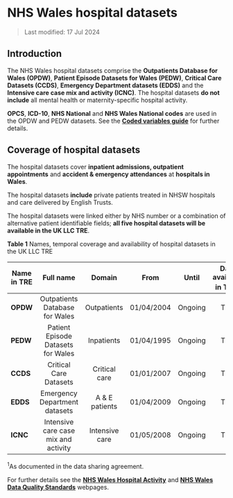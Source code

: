 # NHS Wales hospital datasets
>Last modified: 17 Jul 2024
## Introduction
The NHS Wales hospital datasets comprise the **Outpatients Database for Wales (OPDW)**, **Patient Episode Datasets for Wales (PEDW)**,  **Critical Care Datasets (CCDS)**, **Emergency Department datasets (EDDS)** and the **Intensive care case mix and activity (ICNC)**. The hospital datasets **do not include** all mental health or maternity-specific hospital activity. 
 
 

**OPCS**, **ICD-10**, **NHS National** and **NHS Wales National codes** are used in the OPDW and PEDW datasets. See the [**Coded variables guide**](../Coding/coding_intro.md) for further details. 


## Coverage of hospital datasets
The hospital datasets cover **inpatient admissions, outpatient appointments** and **accident & emergency attendances** at **hospitals in Wales**.     

The hospital datasets **include** private patients treated in NHSW hospitals and care delivered by English Trusts.  


The hospital datasets were linked either by NHS number or a combination of alternative patient identifiable fields; **all five hospital datasets will be available in the UK LLC TRE**. 
  
**Table 1** Names, temporal coverage and availability of hospital datasets in the UK LLC TRE

| **Name in TRE**|**Full name**|**Domain**|**From**|**Until**|**Data available in TRE<sup>1</sup>** |
|---|:---:|:---:|:---:|:---:|:---:|
|**OPDW**|Outpatients Database for Wales|Outpatients|01/04/2004|Ongoing|TBC|
|**PEDW**|Patient Episode Datasets for Wales|Inpatients|01/04/1995|Ongoing |TBC|
|**CCDS**|Critical Care Datasets|Critical care|01/01/2007|Ongoing|TBC|
|**EDDS**|Emergency Department datasets|A & E patients| 01/04/2009|Ongoing|TBC|
|**ICNC**|Intensive care case mix and activity|Intensive care|01/05/2008|Ongoing|TBC|


<sup>1</sup>As documented in the data sharing agreement.  
  

For further details see the [**NHS Wales Hospital Activity**](https://statswales.gov.wales/Catalogue/Health-and-Social-Care/NHS-Hospital-Activity/Outpatient-Activity) and [**NHS Wales Data Quality Standards**](https://dhcw.nhs.wales/information-services/information-standards/data-quality/data-quality-standards/) webpages.
